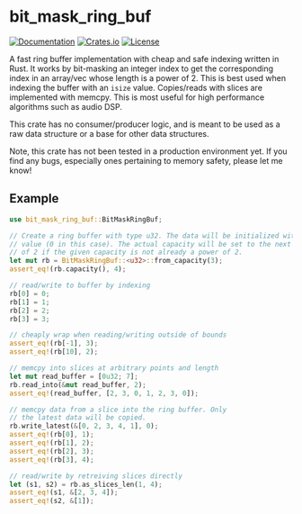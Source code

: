 # bit_mask_ring_buf
[![Documentation](https://docs.rs/bit_mask_ring_buf/badge.svg)][documentation]
[![Crates.io](https://img.shields.io/crates/v/bit_mask_ring_buf.svg)](https://crates.io/crates/bit_mask_ring_buf)
[![License](https://img.shields.io/crates/l/bit_mask_ring_buf.svg)](https://github.com/BillyDM/bit_mask_ring_buf/blob/master/LICENSE)

A fast ring buffer implementation with cheap and safe indexing written in Rust. It works by bit-masking an integer index to get the corresponding index in an array/vec whose length is a power of 2. This is best used when indexing the buffer with an `isize` value. Copies/reads with slices are implemented with memcpy. This is most useful for high performance algorithms such as audio DSP.

This crate has no consumer/producer logic, and is meant to be used as a raw data structure or a base for other data structures.

Note, this crate has not been tested in a production environment yet. If you find any bugs, especially ones pertaining to memory safety, please let me know!

## Example
```rust
use bit_mask_ring_buf::BitMaskRingBuf;

// Create a ring buffer with type u32. The data will be initialized with the default
// value (0 in this case). The actual capacity will be set to the next highest power
// of 2 if the given capacity is not already a power of 2.
let mut rb = BitMaskRingBuf::<u32>::from_capacity(3);
assert_eq!(rb.capacity(), 4);

// read/write to buffer by indexing
rb[0] = 0;
rb[1] = 1;
rb[2] = 2;
rb[3] = 3;

// cheaply wrap when reading/writing outside of bounds
assert_eq!(rb[-1], 3);
assert_eq!(rb[10], 2);

// memcpy into slices at arbitrary points and length
let mut read_buffer = [0u32; 7];
rb.read_into(&mut read_buffer, 2);
assert_eq!(read_buffer, [2, 3, 0, 1, 2, 3, 0]);

// memcpy data from a slice into the ring buffer. Only
// the latest data will be copied.
rb.write_latest(&[0, 2, 3, 4, 1], 0);
assert_eq!(rb[0], 1);
assert_eq!(rb[1], 2);
assert_eq!(rb[2], 3);
assert_eq!(rb[3], 4);

// read/write by retreiving slices directly
let (s1, s2) = rb.as_slices_len(1, 4);
assert_eq!(s1, &[2, 3, 4]);
assert_eq!(s2, &[1]);
```

[documentation]: https://docs.rs/bit_mask_ring_buf/